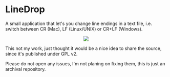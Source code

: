 # LineDrop
A small application that let's you change line endings in a text file, i.e. switch between CR (Mac), LF (Linux/UNIX) or CR+LF (Windows).

<div style="text-align:center"><img src="https://i.postimg.cc/W1NNtMBW/SHOT0126.png" /></div>

This not my work, just thought it would be a nice idea to share the source, since it's published under GPL v2.

Please do not open any issues, I'm not planing on fixing them, this is just an archival repository.
